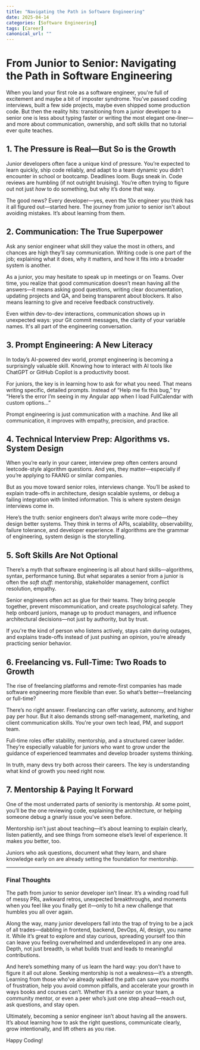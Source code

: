 ```yaml
---
title: "Navigating the Path in Software Engineering"
date: 2025-04-14
categories: [Software Engineering]
tags: [Career]
canonical_url: ""
---
```


# From Junior to Senior: Navigating the Path in Software Engineering

When you land your first role as a software engineer, you're full of excitement and maybe a bit of imposter syndrome. You’ve passed coding interviews, built a few side projects, maybe even shipped some production code. But then the reality hits: transitioning from a junior developer to a senior one is less about typing faster or writing the most elegant one-liner—and more about communication, ownership, and soft skills that no tutorial ever quite teaches.

## 1. The Pressure is Real—But So is the Growth

Junior developers often face a unique kind of pressure. You’re expected to learn quickly, ship code reliably, and adapt to a team dynamic you didn’t encounter in school or bootcamp. Deadlines loom. Bugs sneak in. Code reviews are humbling (if not outright bruising). You’re often trying to figure out not just *how* to do something, but why it’s done that way.

The good news? Every developer—yes, even the 10x engineer you think has it all figured out—started here. The journey from junior to senior isn't about avoiding mistakes. It’s about learning from them.

## 2. Communication: The True Superpower

Ask any senior engineer what skill they value the most in others, and chances are high they’ll say communication. Writing code is one part of the job; explaining what it does, why it matters, and how it fits into a broader system is another.

As a junior, you may hesitate to speak up in meetings or on Teams. Over time, you realize that good communication doesn’t mean having all the answers—it means asking good questions, writing clear documentation, updating projects and QA, and being transparent about blockers. It also means learning to give and receive feedback constructively.

Even within dev-to-dev interactions, communication shows up in unexpected ways: your Git commit messages, the clarity of your variable names. It's all part of the engineering conversation.

## 3. Prompt Engineering: A New Literacy

In today’s AI-powered dev world, prompt engineering is becoming a surprisingly valuable skill. Knowing how to interact with AI tools like ChatGPT or GitHub Copilot is a productivity boost.

For juniors, the key is in learning how to ask for what you need. That means writing specific, detailed prompts. Instead of “Help me fix this bug,” try “Here’s the error I’m seeing in my Angular app when I load FullCalendar with custom options…”

Prompt engineering is just communication with a machine. And like all communication, it improves with empathy, precision, and practice.

## 4. Technical Interview Prep: Algorithms vs. System Design

When you’re early in your career, interview prep often centers around leetcode-style algorithm questions. And yes, they matter—especially if you’re applying to FAANG or similar companies.

But as you move toward senior roles, interviews change. You’ll be asked to explain trade-offs in architecture, design scalable systems, or debug a failing integration with limited information. This is where system design interviews come in.

Here’s the truth: senior engineers don’t always write more code—they design better systems. They think in terms of APIs, scalability, observability, failure tolerance, and developer experience. If algorithms are the grammar of engineering, system design is the storytelling.

## 5. Soft Skills Are Not Optional

There’s a myth that software engineering is all about hard skills—algorithms, syntax, performance tuning. But what separates a senior from a junior is often the *soft stuff*: mentorship, stakeholder management, conflict resolution, empathy.

Senior engineers often act as glue for their teams. They bring people together, prevent miscommunication, and create psychological safety. They help onboard juniors, manage up to product managers, and influence architectural decisions—not just by authority, but by trust.

If you're the kind of person who listens actively, stays calm during outages, and explains trade-offs instead of just pushing an opinion, you’re already practicing senior behavior.

## 6. Freelancing vs. Full-Time: Two Roads to Growth

The rise of freelancing platforms and remote-first companies has made software engineering more flexible than ever. So what’s better—freelancing or full-time?

There’s no right answer. Freelancing can offer variety, autonomy, and higher pay per hour. But it also demands strong self-management, marketing, and client communication skills. You're your own tech lead, PM, and support team.

Full-time roles offer stability, mentorship, and a structured career ladder. They’re especially valuable for juniors who want to grow under the guidance of experienced teammates and develop broader systems thinking.

In truth, many devs try both across their careers. The key is understanding what kind of growth you need right now.

## 7. Mentorship & Paying It Forward

One of the most underrated parts of seniority is mentorship. At some point, you’ll be the one reviewing code, explaining the architecture, or helping someone debug a gnarly issue you’ve seen before.

Mentorship isn’t just about teaching—it’s about learning to explain clearly, listen patiently, and see things from someone else’s level of experience. It makes *you* better, too.

Juniors who ask questions, document what they learn, and share knowledge early on are already setting the foundation for mentorship.

---

### Final Thoughts

The path from junior to senior developer isn’t linear. It’s a winding road full of messy PRs, awkward retros, unexpected breakthroughs, and moments when you feel like you finally get it—only to hit a new challenge that humbles you all over again.

Along the way, many junior developers fall into the trap of trying to be a jack of all trades—dabbling in frontend, backend, DevOps, AI, design, you name it. While it’s great to explore and stay curious, spreading yourself too thin can leave you feeling overwhelmed and underdeveloped in any one area. Depth, not just breadth, is what builds trust and leads to meaningful contributions.

And here’s something many of us learn the hard way: you don’t have to figure it all out alone. Seeking mentorship is not a weakness—it’s a strength. Learning from those who’ve already walked the path can save you months of frustration, help you avoid common pitfalls, and accelerate your growth in ways books and courses can’t. Whether it’s a senior on your team, a community mentor, or even a peer who’s just one step ahead—reach out, ask questions, and stay open.

Ultimately, becoming a senior engineer isn’t about having all the answers. It’s about learning how to ask the right questions, communicate clearly, grow intentionally, and lift others as you rise.

Happy Coding!
